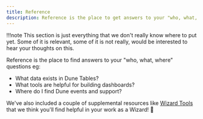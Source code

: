 ```yaml
---
title: Reference
description: Reference is the place to get answers to your "who, what, where" questions and find a few supplemental resources we've put together!
---
```


!!!note
    This section is just everything that we don't really know where to put yet. Some of it is relevant, some of it is not really, would be interested to hear your thoughts on this.


Reference is the place to find answers to your "who, what, where" questions eg:

- What data exists in Dune Tables?
- What tools are helpful for building dashboards?
- Where do I find Dune events and support?

We've also included a couple of supplemental resources like [Wizard Tools](wizard-tools) that we think you'll find helpful in your work as a Wizard! 🧙